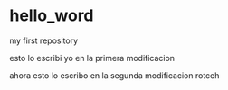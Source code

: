 # hello_word
my first repository

esto lo escribi yo en la primera modificacion

ahora esto lo escribo en la segunda modificacion
rotceh
